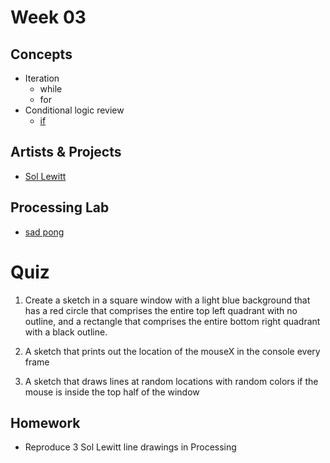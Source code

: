 # Week 03

## Concepts
+ Iteration
	+ while
	+ for
+ Conditional logic review
	+ [if](https://www.youtube.com/watch?v=mVq7Ms01RjA)

## Artists & Projects
+ [Sol Lewitt](http://massmoca.org/sol-lewitt/)

## Processing Lab
+ [sad pong](https://github.com/entertainmenttechnology/Earle-MTEC2280-Fall2017/tree/master/week03/processing_demos/sad_pong)




# Quiz

1. Create a sketch in a square window with a light blue background that has a red circle that comprises the entire top left quadrant with no outline, and a rectangle that comprises the entire bottom right quadrant with a black outline.

2. A sketch that prints out the location of the mouseX in the console every frame

3. A sketch that draws lines at random locations with random colors if the mouse is inside the top half of the window








## Homework
+ Reproduce 3 Sol Lewitt line drawings in Processing